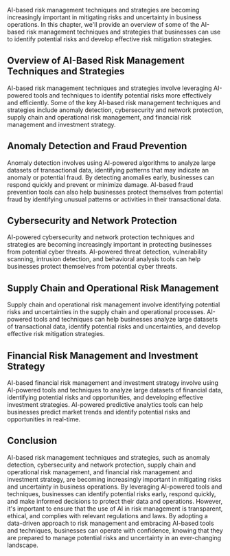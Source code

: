 
AI-based risk management techniques and strategies are becoming increasingly important in mitigating risks and uncertainty in business operations. In this chapter, we'll provide an overview of some of the AI-based risk management techniques and strategies that businesses can use to identify potential risks and develop effective risk mitigation strategies.

Overview of AI-Based Risk Management Techniques and Strategies
--------------------------------------------------------------

AI-based risk management techniques and strategies involve leveraging AI-powered tools and techniques to identify potential risks more effectively and efficiently. Some of the key AI-based risk management techniques and strategies include anomaly detection, cybersecurity and network protection, supply chain and operational risk management, and financial risk management and investment strategy.

Anomaly Detection and Fraud Prevention
--------------------------------------

Anomaly detection involves using AI-powered algorithms to analyze large datasets of transactional data, identifying patterns that may indicate an anomaly or potential fraud. By detecting anomalies early, businesses can respond quickly and prevent or minimize damage. AI-based fraud prevention tools can also help businesses protect themselves from potential fraud by identifying unusual patterns or activities in their transactional data.

Cybersecurity and Network Protection
------------------------------------

AI-powered cybersecurity and network protection techniques and strategies are becoming increasingly important in protecting businesses from potential cyber threats. AI-powered threat detection, vulnerability scanning, intrusion detection, and behavioral analysis tools can help businesses protect themselves from potential cyber threats.

Supply Chain and Operational Risk Management
--------------------------------------------

Supply chain and operational risk management involve identifying potential risks and uncertainties in the supply chain and operational processes. AI-powered tools and techniques can help businesses analyze large datasets of transactional data, identify potential risks and uncertainties, and develop effective risk mitigation strategies.

Financial Risk Management and Investment Strategy
-------------------------------------------------

AI-based financial risk management and investment strategy involve using AI-powered tools and techniques to analyze large datasets of financial data, identifying potential risks and opportunities, and developing effective investment strategies. AI-powered predictive analytics tools can help businesses predict market trends and identify potential risks and opportunities in real-time.

Conclusion
----------

AI-based risk management techniques and strategies, such as anomaly detection, cybersecurity and network protection, supply chain and operational risk management, and financial risk management and investment strategy, are becoming increasingly important in mitigating risks and uncertainty in business operations. By leveraging AI-powered tools and techniques, businesses can identify potential risks early, respond quickly, and make informed decisions to protect their data and operations. However, it's important to ensure that the use of AI in risk management is transparent, ethical, and complies with relevant regulations and laws. By adopting a data-driven approach to risk management and embracing AI-based tools and techniques, businesses can operate with confidence, knowing that they are prepared to manage potential risks and uncertainty in an ever-changing landscape.
